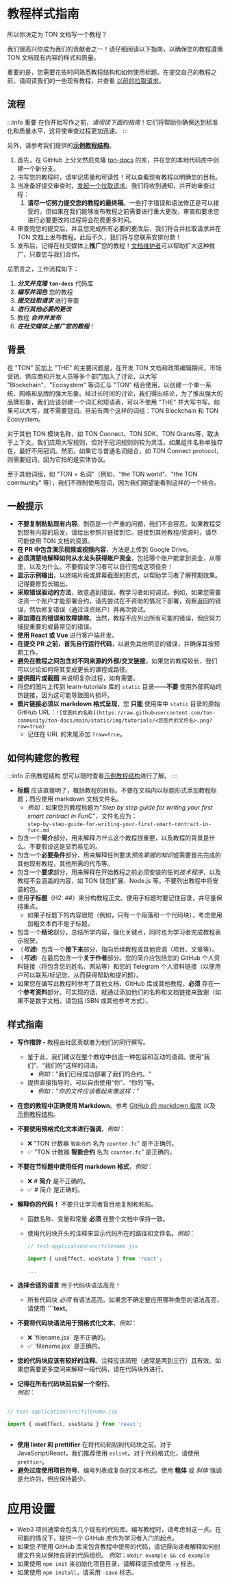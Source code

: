 # 教程样式指南

所以你决定为 TON 文档写一个教程？

我们很高兴你成为我们的贡献者之一！请仔细阅读以下指南，以确保您的教程遵循 TON 文档现有内容的样式和质量。

重要的是，您需要花些时间熟悉教程结构和如何使用标题。在提交自己的教程之前，请阅读我们的一些现有教程，并查看 [以前的拉取请求](https://github.com/ton-community/ton-docs/pulls?q=is%3Apr+is%3Aclosed)。

## 流程

:::info 重要
在你开始写作之前，*请阅读下面的指南*！它们将帮助你确保达到标准化和质量水平，这将使审查过程更加迅速。
:::

另外，请参考我们提供的[**示例教程结构**](/contribute/tutorials/sample-tutorial)。

1. 首先，在 GitHub 上分叉然后克隆 [ton-docs](https://github.com/ton-community/ton-docs/) 的库，并在您的本地代码库中创建一个新分支。
2. 书写您的教程时，请牢记质量和可读性！可以查看现有教程以明确您的目标。
3. 当准备好提交审查时，[发起一个拉取请求](https://docs.github.com/en/pull-requests/collaborating-with-pull-requests/proposing-changes-to-your-work-with-pull-requests/creating-a-pull-request)。我们将收到通知，并开始审查过程：
   1. **请尽一切努力提交您的教程的最终稿**。一些打字错误和语法修正是可以接受的，但如果在我们能够发布教程之前需要进行重大更改，审查和要求您进行必要更改的过程将会花费更多时间。
4. 审查完您的提交后，并且您完成所有必要的更改后，我们将合并拉取请求并在 TON 文档上发布教程。此后不久，我们将与您联系安排付款！
5. 发布后，记得在社交媒体上**推广**您的教程！[文档维护者](/contribute/maintainers)可以帮助扩大这种推广，只要您与我们合作。

总而言之，工作流程如下：

1. ***分叉并克隆*** **`ton-docs`** 代码库
2. ***编写并润色*** 您的教程
3. ***提交拉取请求*** 进行审查
4. ***进行其他必要的更改***
5. 教程 ***合并并发布***
6. ***在社交媒体上推广您的教程***！

## 背景

在 "TON" 前加上 "THE" 的主要问题是，在开发 TON 文档和政策编辑期间，市场营销、供应商和开发人员等多个部门加入了讨论，以大写 "Blockchain"、"Ecosystem" 等词汇与 "TON" 结合使用，以创建一个单一系统、网络和品牌的强大形象。经过长时间的讨论，我们得出结论，为了推出强大的品牌形象，我们应该创建一个词汇和短语表，可以不使用 "THE" 并大写书写。如果可以大写，就不需要冠词。目前有两个这样的词组：TON Blockchain 和 TON Ecosystem。

对于其他 TON 模块名称，如 TON Connect、TON SDK、TON Grants等，取决于上下文。我们应用大写规则，但对于冠词规则则较为灵活。如果组件名称单独存在，最好不用冠词。然而，如果它与普通名词结合，如 TON Connect protocol，则需要冠词，因为它指的是实体协议。

至于其他词组，如 "TON + 名词"（例如，"the TON world"、"the TON community" 等），我们不限制使用冠词，因为我们期望能看到这样的一个结合。

## 一般提示

* **不要复制粘贴现有内容**。剽窃是一个严重的问题，我们不会容忍。如果教程受到现有内容的启发，请给出参照并链接到它。链接到其他教程/资源时，请尽可能使用 TON 文档的资源。
* **在 PR 中包含演示视频或视频内容**，方法是上传到 Google Drive。
* **必须清楚地解释如何从水龙头获得账户资金**，包括哪个账户能拿到资金，从哪里，以及为什么。不要假设学习者可以自行完成这项任务！
* **显示示例输出**，以终端片段或屏幕截图的形式，以帮助学习者了解预期效果。记得要修剪长输出。
* **采取错误驱动的方法**，故意遇到错误，教学习者如何调试。例如，如果您需要注资一个账户才能部署合约，请先尝试在不资助的情况下部署，观察返回的错误，然后修复错误（通过注资账户）并再次尝试。
* **添加潜在的错误和故障排除**。当然，教程不应列出所有可能的错误，但应努力捕捉重要的或最常见的错误。
* **使用 React 或 Vue** 进行客户端开发。
* **在提交 PR 之前，首先自行运行代码**，以避免其他明显的错误，并确保其按预期工作。
* **避免在教程之间包含对不同来源的外部/交叉链接**。如果您的教程较长，我们可以讨论如何将其变成更长的课程或路径。
* **提供图片或截图** 来说明复杂过程，如有需要。
* 将您的图片上传到 learn-tutorials 库的 `static` 目录——**不要** 使用外部网站的热链接，因为这可能导致图片损坏。
* **图片链接必须以 markdown 格式呈现**，您 **只能** 使用库中 `static` 目录的原始 GitHub URL：`![您图片的名称](https://raw.githubusercontent.com/ton-community/ton-docs/main/static/img/tutorials/<您图片的文件名>.png?raw=true)`
  * 记住在 URL 的末尾添加 `?raw=true`。

## 如何构建您的教程

:::info 示例教程结构
您可以随时查看[示例教程结构](/contribute/tutorials/sample-tutorial)进行了解。
:::

* **标题** 应该直接明了，概括教程的目标。不要在文档内以标题形式添加教程标题；而应使用 markdown 文档文件名。
  * *例如*：如果您的教程标题为"*Step by step guide for writing your first smart contract in FunC*"，文件名应为：\
    `step-by-step-guide-for-writing-your-first-smart-contract-in-func.md`
* 包含一个**简介**部分，用来解释*为什么*这个教程很重要，以及教程的背景是什么。不要假设这是显而易见的。
* 包含一个**必要条件**部分，用来解释任何要求*预先掌握的知识*或需要首先完成的其他现有教程，其他所需的代币等。
* 包含一个**要求**部分，用来解释在开始教程之前必须安装的任何*技术程序*，以及教程不会涵盖的内容，如 TON 钱包扩展、Node.js 等。不要列出教程中将安装的包。
* 使用**子标题**（H2: ##）来分构教程正文。使用子标题时要记住目录，并尽量保持重点。
  * 如果子标题下的内容很短（例如，只有一个段落和一个代码块），考虑使用加粗文本而不是子标题。
* 包含一个**结论**部分，总结所学内容，强化关键点，同时也为学习者完成教程表示祝贺。
* （***可选***）包含一个**接下来**部分，指向后续教程或其他资源（项目、文章等）。
* （***可选***）在最后包含一个**关于作者**部分。您的简介应包括您的 GitHub 个人资料链接（将包含您的姓名、网站等）和您的 Telegram 个人资料链接（以便用户可以联系/标记您，从而获得帮助和提问题）。
* 如果您在编写此教程时参考了其他文档、GitHub 库或其他教程，**必须** 存在一个**参考资料**部分。可实现的话，就通过添加他们的名称和文档链接来致谢（如果不是数字文档，请包括 ISBN 或其他参考方式）。

## 样式指南

* **写作措辞 -** 教程由社区贡献者为他们的同行撰写。
  * 鉴于此，我们建议在整个教程中创造一种包容和互动的语调。使用“我们”、“我们的”这样的词语。
    * *例如*："我们已经成功部署了我们的合约。"
  * 提供直接指导时，可以自由使用“你”、“你的”等。
    * *例如*："*你的文件应该看起来像这样：*"

* **在您的教程中正确使用 Markdown**。参考 [GitHub 的 markdown 指南](https://guides.github.com/features/mastering-markdown/) 以及 [示例教程结构](/contribute/tutorials/sample-tutorial)。

* **不要使用预格式化文本进行强调**，*例如*：
  * ❌ "TON 计数器 `智能合约` 名为 `counter.fc`" 是不正确的。
  * ✅ "TON 计数器 **智能合约** 名为 `counter.fc`" 是正确的。

* **不要在节标题中使用任何 markdown 格式**，*例如*：
  * ❌ # **简介** 是不正确的。
  * ✅ # 简介 是正确的。

* **解释你的代码！** 不要只让学习者盲目地复制和粘贴。
  * 函数名称、变量和常量 **必须** 在整个文档中保持一致。
  * 使用代码块开头的注释来显示代码所在的路径和文件名。*例如*：

    ```jsx
    // test-application/src/filename.jsx

    import { useEffect, useState } from 'react';

    ...
    ```

* **选择合适的语言** 用于代码块语法高亮！
  * 所有代码块 *必须* 有语法高亮。如果您不确定要应用哪种类型的语法高亮，请使用 **\`\`\`text**。

* **不要将代码块语法用于预格式化文本**，*例如*：
  * ❌ \`filename.jsx\` 是不正确的。
  * ✅ \`filename.jsx\` 是正确的。

* **您的代码块应该有较好的注释**。注释应该简短（通常是两到三行）且有效。如果您需要更多空间来解释一段代码，请在代码块外进行。

* **记得在所有代码块前后留一个空行**。\
  *例如*：

```jsx
  
// test-application/src/filename.jsx  
  
import { useEffect, useState } from 'react';
  
```

* **使用 linter 和 prettifier** 在将代码粘贴到代码块之前。对于 JavaScript/React，我们推荐使用 `eslint`。对于代码格式化，请使用 `prettier`。
* **避免过度使用项目符号**、编号列表或复杂的文本格式。使用 **粗体** 或 *斜体* 强调是允许的，但应保持最少。

# **应用设置**

* Web3 项目通常会包含几个现有的代码库。编写教程时，请考虑到这一点。在可能的情况下，提供一个 GitHub 库作为学习者入门的起点。
* 如果您*不*使用 GitHub 库来包含教程中使用的代码，请记得向读者解释如何创建文件夹以保持良好的代码组织。
  *例如*：`mkdir example && cd example`
* 如果使用 `npm init` 来初始化项目目录，请解释提示或使用 `-y` 标志。
* 如果使用 `npm install`，请采用 `-save` 标志。
